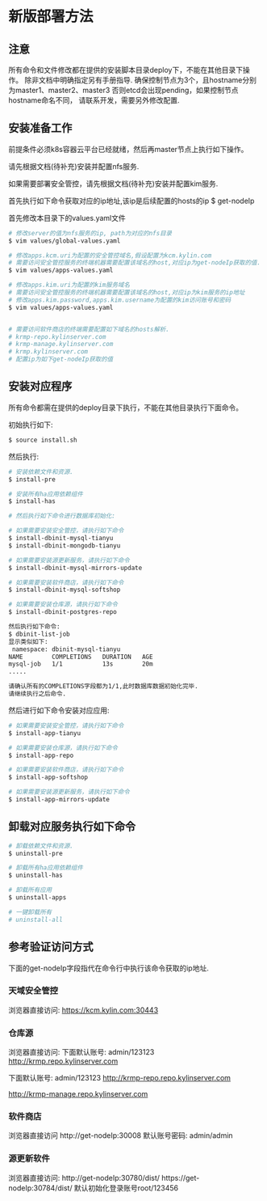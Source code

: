 # **新版部署方法**

## 注意

所有命令和文件修改都在提供的安装脚本目录deploy下，不能在其他目录下操作。
除非文档中明确指定另有手册指导.
确保控制节点为3个，且hostname分别为master1、master2、master3
否则etcd会出现pending，如果控制节点hostname命名不同，
请联系开发，需要另外修改配置.

## 安装准备工作

前提条件必须k8s容器云平台已经就绪，然后再master节点上执行如下操作。

请先根据文档(待补充)安装并配置nfs服务.

如果需要部署安全管控，请先根据文档(待补充)安装并配置kim服务.

首先执行如下命令获取对应的ip地址,该ip是后续配置的hosts的ip
$ get-nodeIp

首先修改本目录下的values.yaml文件

```bash
# 修改server的值为nfs服务的ip, path为对应的nfs目录
$ vim values/global-values.yaml

# 修改apps.kcm.uri为配置的安全管控域名,假设配置为kcm.kylin.com
# 需要访问安全管控服务的终端机器需要配置该域名的host,对应ip为get-nodeIp获取的值.
$ vim values/apps-values.yaml

# 修改apps.kim.uri为配置的kim服务域名
# 需要访问安全管控服务的终端机器需要配置该域名的host,对应ip为kim服务的ip地址
# 修改apps.kim.password,apps.kim.username为配置的kim访问账号和密码
$ vim values/apps-values.yaml


# 需要访问软件商店的终端需要配置如下域名的hosts解析.
# krmp-repo.kylinserver.com
# krmp-manage.kylinserver.com
# krmp.kylinserver.com
# 配置ip为如下get-nodeIp获取的值
```

## 安装对应程序

所有命令都需在提供的deploy目录下执行，不能在其他目录执行下面命令。

初始执行如下:

```bash
$ source install.sh
```

然后执行:

```bash
# 安装依赖文件和资源.
$ install-pre

# 安装所有ha应用依赖组件
$ install-has
```

```bash
# 然后执行如下命令进行数据库初始化:

# 如果需要安装安全管控，请执行如下命令
$ install-dbinit-mysql-tianyu
$ install-dbinit-mongodb-tianyu

# 如果需要安装源更新服务，请执行如下命令
$ install-dbinit-mysql-mirrors-update

# 如果需要安装软件商店，请执行如下命令
$ install-dbinit-mysql-softshop

# 如果需要安装仓库源，请执行如下命令
$ install-dbinit-postgres-repo

然后执行如下命令:
$ dbinit-list-job
显示类似如下:
 namespace: dbinit-mysql-tianyu
NAME        COMPLETIONS   DURATION   AGE
mysql-job   1/1           13s        20m
.....

请确认所有的COMPLETIONS字段都为1/1,此时数据库数据初始化完毕.
请继续执行之后命令.
```

然后进行如下命令安装对应应用:

```bash
# 如果需要安装安全管控，请执行如下命令
$ install-app-tianyu

# 如果需要安装仓库源，请执行如下命令
$ install-app-repo

# 如果需要安装软件商店，请执行如下命令
$ install-app-softshop

# 如果需要安装源更新服务，请执行如下命令
$ install-app-mirrors-update
```

## 卸载对应服务执行如下命令

```bash
# 卸载依赖文件和资源.
$ uninstall-pre

# 卸载所有ha应用依赖组件
$ uninstall-has

# 卸载所有应用
$ uninstall-apps

# 一键卸载所有
# uninstall-all
```

## 参考验证访问方式

下面的get-nodeIp字段指代在命令行中执行该命令获取的ip地址.

### 天域安全管控

浏览器直接访问:
https://kcm.kylin.com:30443

### 仓库源

浏览器直接访问:
下面默认账号:  admin/123123
http://krmp.repo.kylinserver.com

下面默认账号:  admin/123123
http://krmp-repo.repo.kylinserver.com

http://krmp-manage.repo.kylinserver.com

### 软件商店

浏览器直接访问
http://get-nodeIp:30008
默认账号密码: admin/admin

### 源更新软件

浏览器直接访问:
http://get-nodeIp:30780/dist/
https://get-nodeIp:30784/dist/
默认初始化登录账号root/123456
